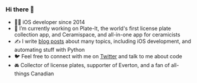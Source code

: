 ### Hi there 👋

- 👨‍💻 iOS developer since 2014
- 🍵 I’m currently working on Plate-It, the world's first license plate collection app, and Ceramispace, and all-in-one app for ceramicists
- ✍️ I write [blog posts](https://roddy.io) about many topics, including iOS development, and automating stuff with Python
- 🐦 Feel free to connect with me on [Twitter](https://twitter.com/podomunro) and talk to me about code
- 🚘 Collector of license plates, supporter of Everton, and a fan of all-things Canadian
